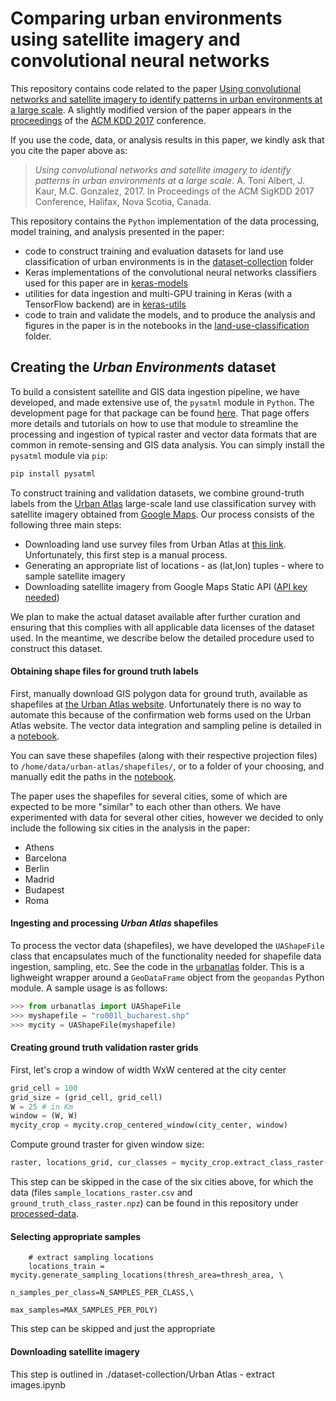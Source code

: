 # Comparing urban environments using satellite imagery and convolutional neural networks

This repository contains code related to the paper [Using convolutional networks and satellite imagery to identify patterns in urban environments at a large scale](https://arxiv.org/abs/1704.02965). A slightly modified version of the paper appears in the [proceedings](http://www.kdd.org/kdd2017/papers/view/using-convolutional-networks-and-satellite-imagery-to-identify-patterns-in-) of the [ACM KDD 2017](http://www.kdd.org/kdd2017/) conference.

If you use the code, data, or analysis results in this paper, we kindly ask that you cite the paper above as:

> _Using convolutional networks and satellite imagery to identify patterns in urban environments at a large scale_. A. Toni Albert, J. Kaur, M.C. Gonzalez, 2017. In Proceedings of the ACM SigKDD 2017 Conference, Halifax, Nova Scotia, Canada.

This repository contains the `Python` implementation of the data processing, model training, and analysis presented in the paper:

* code to construct training and evaluation datasets for land use classification of urban environments is in the [dataset-collection](./dataset-collection) folder
* Keras implementations of the convolutional neural networks classifiers used for this paper are in [keras-models](./keras-models)
* utilities for data ingestion and multi-GPU training in Keras (with a TensorFlow backend) are in [keras-utils](./keras-utils)
* code to train and validate the models, and to produce the analysis and figures in the paper is in the notebooks in the [land-use-classification](./land-use-classification) folder.

## Creating the _Urban Environments_ dataset

To build a consistent satellite and GIS data ingestion pipeline, we have developed, and made extensive use of, the `pysatml`  module in `Python`. The development page for that package can be found [here](https://github.com/adrianalbert/pysatml). That page offers more details and tutorials on how to use that module to streamline the processing and ingestion of typical raster and vector data formats that are common in remote-sensing and GIS data analysis. You can simply install the `pysatml` module via `pip`:

```bash
pip install pysatml
```

To construct training and validation datasets, we combine ground-truth labels from the [Urban Atlas](http://www.eea.europa.eu/data-and-maps/data/urban-atlas.) large-scale land use classification survey with satellite imagery obtained from [Google Maps](https://developers.google.com/maps/documentation/javascript/get-api-key). Our process consists of the following three main steps:
* Downloading land use survey files from Urban Atlas at [this link](http://www.eea.europa.eu/data-and-maps/data/urban-atlas). Unfortunately, this first step is a manual process. 
* Generating an appropriate list of locations - as (lat,lon) tuples - where to sample satellite imagery
* Downloading satellite imagery from Google Maps Static API ([API key needed](https://developers.google.com/maps/documentation/javascript/get-api-key))

We plan to make the actual dataset available after further curation and ensuring that this complies with all applicable data licenses of the dataset used. In the meantime, we describe below the detailed procedure used to construct this dataset. 

#### Obtaining shape files for ground truth labels
First, manually download GIS polygon data for ground truth, available as shapefiles at [the Urban Atlas website](http://www.eea.europa.eu/data-and-maps/data/urban-atlas). Unfortunately there is no way to automate this because of the confirmation web forms used on the Urban Atlas website. The vector data integration and sampling peline is detailed in a [notebook](./dataset-collection/Urban&nbspAtlas-process&nbspshapefiles&nbspto&nbspcompute&nbspstats&nbspand&nbspextract&nbspsampling&nbsplocations.ipynb).

You can save these shapefiles (along with their respective projection files) to `/home/data/urban-atlas/shapefiles/`, or to a folder of your choosing, and manually edit the paths in the [notebook](./dataset-collection/Urban&nbspAtlas-process&nbspshapefiles&nbspto&nbspcompute&nbspstats&nbspand&nbspextract&nbspsampling&nbsplocations.ipynb).

The paper uses the shapefiles for several cities, some of which are expected to be more "similar" to each other than others. We have experimented with data for several other cities, however we decided to only include the following six cities in the analysis in the paper:
* Athens
* Barcelona
* Berlin
* Madrid
* Budapest 
* Roma 

#### Ingesting and processing _Urban Atlas_ shapefiles
To process the vector data (shapefiles), we have developed the `UAShapeFile` class that encapsulates much of the functionality needed for shapefile data ingestion, sampling, etc. See the code in the [urbanatlas](./urbanatlas) folder. This is a lighweight wrapper around a ```GeoDataFrame``` object from the ```geopandas``` Python module. A sample usage is as follows:

```Python
>>> from urbanatlas import UAShapeFile
>>> myshapefile = "ro001l_bucharest.shp"
>>> mycity = UAShapeFile(myshapefile)
```

#### Creating ground truth validation raster grids

First, let's crop a window of width WxW centered at the city center

```Python
grid_cell = 100
grid_size = (grid_cell, grid_cell)
W = 25 # in Km
window = (W, W)
mycity_crop = mycity.crop_centered_window(city_center, window)
```
                    
Compute ground traster for given window size:
```Python
raster, locations_grid, cur_classes = mycity_crop.extract_class_raster(grid_size=grid_size)
```
    
This step can be skipped in the case of the six cities above, for which the data (files ```sample_locations_raster.csv``` and ```ground_truth_class_raster.npz```) can be found in this repository under [processed-data](./processed-data).

#### Selecting appropriate samples

        # extract sampling locations
        locations_train = mycity.generate_sampling_locations(thresh_area=thresh_area, \
                                                             n_samples_per_class=N_SAMPLES_PER_CLASS,\
                                                             max_samples=MAX_SAMPLES_PER_POLY)

This step can be skipped and just the appropriate 

#### Downloading satellite imagery
This step is outlined in ./dataset-collection/Urban Atlas - extract images.ipynb

